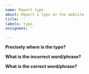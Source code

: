 ```yaml
---
name: Report typo
about: Report a typo on the website
title: ''
labels: typo
assignees: ''

---
```


<!-- You might be able to help us out by fixing this typo yourself. Take a look at the CONFTRIBUTING.md file for help. No programming experience is required! -->

**Precisely where is the typo?**
<!-- A clear and concise description of where the typo is -->

**What is the incorrect word/phrase?**

**What is the correct word/phrase?**
